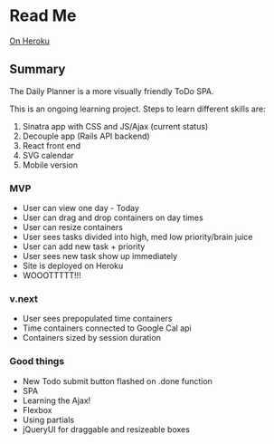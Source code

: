 # Read Me
[On Heroku](https://visual-daily-planner.herokuapp.com/todos)

## Summary
The Daily Planner is a more visually friendly ToDo SPA.  

This is an ongoing learning project. Steps to learn different skills are:  
1. Sinatra app with CSS and JS/Ajax (current status)  
2. Decouple app (Rails API backend)  
3. React front end  
4. SVG calendar  
5. Mobile version  

### MVP
- User can view one day - Today
- User can drag and drop containers on day times
- User can resize containers
- User sees tasks divided into high, med low priority/brain juice
- User can add new task + priority
- User sees new task show up immediately
- Site is deployed on Heroku
- WOOOTTTTT!!!

### v.next
- User sees prepopulated time containers
- Time containers connected to Google Cal api
- Containers sized by session duration

### Good things
- New Todo submit button flashed on .done function
- SPA
- Learning the Ajax!
- Flexbox
- Using partials
- jQueryUI for draggable and resizeable boxes
